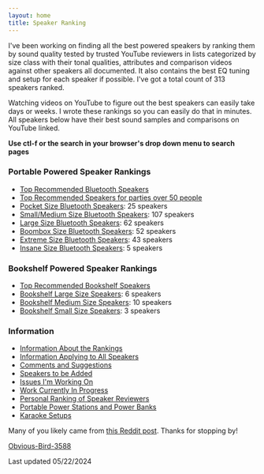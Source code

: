 ```yaml
---
layout: home
title: Speaker Ranking
---
```


I've been working on finding all the best powered speakers by ranking them by sound quality tested by trusted YouTube reviewers in lists categorized by size class with their tonal qualities, attributes and comparison videos against other speakers all documented. It also contains the best EQ tuning and setup for each speaker if possible. I've got a total count of 313 speakers ranked.

Watching videos on YouTube to figure out the best speakers can easily take days or weeks. I wrote these rankings so you can easily do that in minutes. All speakers below have their best sound samples and comparisons on YouTube linked.

**Use ctl-f or the search in your browser's drop down menu to search pages**

### Portable Powered Speaker Rankings

- [Top Recommended Bluetooth Speakers](/top-recommended/)
- [Top Recommended Speakers for parties over 50 people](/portable-party-speakers/)
- [Pocket Size Bluetooth Speakers](/pocket-size/): 25 speakers
- [Small/Medium Size Bluetooth Speakers](/small-medium-size/): 107 speakers
- [Large Size Bluetooth Speakers](/large-size/): 62 speakers
- [Boombox Size Bluetooth Speakers](/boombox-size/): 52 speakers
- [Extreme Size Bluetooth Speakers](/extreme-size/): 43 speakers
- [Insane Size Bluetooth Speakers](/insane-size/): 5 speakers

### Bookshelf Powered Speaker Rankings

- [Top Recommended Bookshelf Speakers](/bookshelf-top-recommended/)
- [Bookshelf Large Size Speakers](/bookshelf-large/): 6 speakers
- [Bookshelf Medium Size Speakers](/bookshelf-medium/): 10 speakers
- [Bookshelf Small Size Speakers](/bookshelf-small/): 3 speakers

### Information

- [Information About the Rankings](/information-about-the-rankings/)
- [Information Applying to All Speakers](/information-applying-to-all-speakers/)
- [Comments and Suggestions](/comments-suggestions/)
- [Speakers to be Added](/speakers-to-be-added/)
- [Issues I'm Working On](/issues-im-working-on/)
- [Work Currently In Progress](/work-currently-in-progress/)
- [Personal Ranking of Speaker Reviewers](/personal-ranking-of-speaker-reviewers/)
- [Portable Power Stations and Power Banks](/portable-power-stations/)
- [Karaoke Setups](/karaoke-setups/)

Many of you likely came from [this Reddit post](https://www.reddit.com/r/WirelessSpeakers/comments/16zs2ol/ranking_all_battery_powered_wireless_speakers/). Thanks for stopping by!

[Obvious-Bird-3588](https://www.reddit.com/user/Obvious-Bird-3588)

Last updated 05/22/2024
